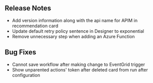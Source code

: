 ## Release Notes
* Add version information along with the api name for APIM in recommendation card
* Update default retry policy sentence in Designer to exponential
* Remove unnecessary step when adding an Azure Function

## Bug Fixes
* Cannot save workflow after making change to EventGrid trigger
* Show unparented actions' token after deleted card from run after configuration
